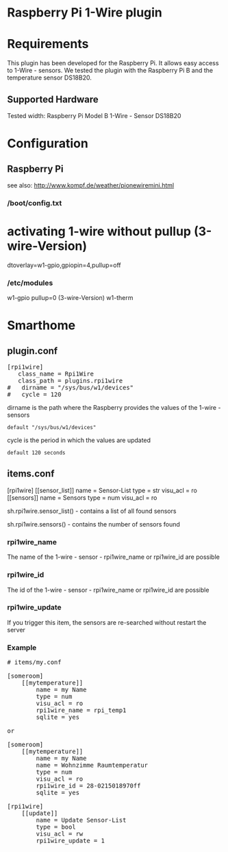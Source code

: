 # Raspberry Pi 1-Wire plugin

# Requirements

This plugin has been developed for the Raspberry Pi. It allows easy access to 1-Wire - sensors.
We tested the plugin with the Raspberry Pi B and the temperature sensor DS18B20.

## Supported Hardware

Tested width:
Raspberry Pi Model B
1-Wire - Sensor DS18B20

# Configuration

## Raspberry Pi

   see also: http://www.kompf.de/weather/pionewiremini.html

### /boot/config.txt

   # activating 1-wire without pullup (3-wire-Version)
   dtoverlay=w1-gpio,gpiopin=4,pullup=off

### /etc/modules

   w1-gpio pullup=0  (3-wire-Version)
   w1-therm

# Smarthome

## plugin.conf

<pre>
[rpi1wire]
   class_name = Rpi1Wire
   class_path = plugins.rpi1wire
#   dirname = "/sys/bus/w1/devices"
#   cycle = 120
</pre>

dirname
    is the path where the Raspberry provides the values of the 1-wire - sensors
    
    default "/sys/bus/w1/devices"

cycle
    is the period in which the values are updated
    
    default 120 seconds

## items.conf

[rpi1wire]
    [[sensor_list]]
        name = Sensor-List
        type = str
        visu_acl = ro
    [[sensors]]
        name = Sensors
        type = num
        visu_acl = ro

sh.rpi1wire.sensor_list()
    - contains a list of all found sensors

sh.rpi1wire.sensors()
    - contains the number of sensors found

### rpi1wire_name

The name of the 1-wire - sensor
    - rpi1wire_name or rpi1wire_id are possible

### rpi1wire_id

The id of the 1-wire - sensor
    - rpi1wire_name or rpi1wire_id are possible

### rpi1wire_update

If you trigger this item, the sensors are re-searched without restart the server


### Example


<pre>
# items/my.conf

[someroom]
    [[mytemperature]]
        name = my Name
        type = num
        visu_acl = ro
        rpi1wire_name = rpi_temp1
        sqlite = yes

or

[someroom]
    [[mytemperature]]
        name = my Name
        name = Wohnzimme Raumtemperatur
        type = num
        visu_acl = ro
        rpi1wire_id = 28-0215018970ff
        sqlite = yes

[rpi1wire]
    [[update]]
        name = Update Sensor-List
        type = bool
        visu_acl = rw
        rpi1wire_update = 1

</pre>

